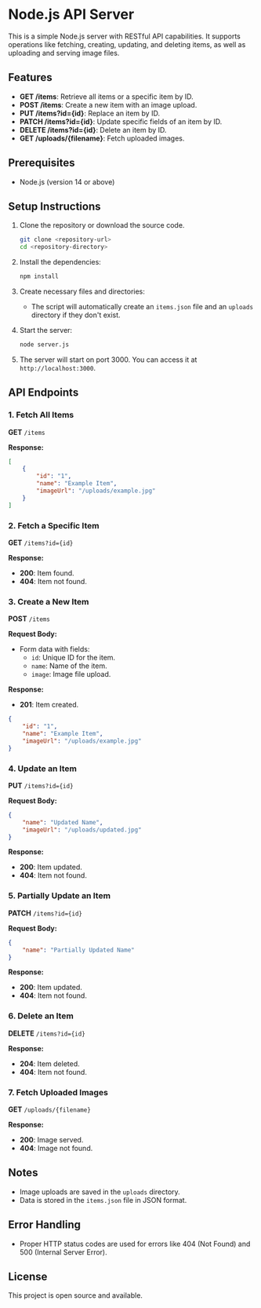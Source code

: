 
# Node.js API Server

This is a simple Node.js server with RESTful API capabilities. It supports operations like fetching, creating, updating, and deleting items, as well as uploading and serving image files.

## Features
- **GET /items**: Retrieve all items or a specific item by ID.
- **POST /items**: Create a new item with an image upload.
- **PUT /items?id={id}**: Replace an item by ID.
- **PATCH /items?id={id}**: Update specific fields of an item by ID.
- **DELETE /items?id={id}**: Delete an item by ID.
- **GET /uploads/{filename}**: Fetch uploaded images.

## Prerequisites
- Node.js (version 14 or above)

## Setup Instructions

1. Clone the repository or download the source code.
    ```bash
    git clone <repository-url>
    cd <repository-directory>
    ```

2. Install the dependencies:
    ```bash
    npm install
    ```

3. Create necessary files and directories:
    - The script will automatically create an `items.json` file and an `uploads` directory if they don't exist.

4. Start the server:
    ```bash
    node server.js
    ```

5. The server will start on port 3000. You can access it at `http://localhost:3000`.

## API Endpoints

### 1. Fetch All Items
**GET** `/items`

**Response:**
```json
[
    {
        "id": "1",
        "name": "Example Item",
        "imageUrl": "/uploads/example.jpg"
    }
]
```

### 2. Fetch a Specific Item
**GET** `/items?id={id}`

**Response:**
- **200**: Item found.
- **404**: Item not found.

### 3. Create a New Item
**POST** `/items`

**Request Body:**
- Form data with fields:
  - `id`: Unique ID for the item.
  - `name`: Name of the item.
  - `image`: Image file upload.

**Response:**
- **201**: Item created.
```json
{
    "id": "1",
    "name": "Example Item",
    "imageUrl": "/uploads/example.jpg"
}
```

### 4. Update an Item
**PUT** `/items?id={id}`

**Request Body:**
```json
{
    "name": "Updated Name",
    "imageUrl": "/uploads/updated.jpg"
}
```

**Response:**
- **200**: Item updated.
- **404**: Item not found.

### 5. Partially Update an Item
**PATCH** `/items?id={id}`

**Request Body:**
```json
{
    "name": "Partially Updated Name"
}
```

**Response:**
- **200**: Item updated.
- **404**: Item not found.

### 6. Delete an Item
**DELETE** `/items?id={id}`

**Response:**
- **204**: Item deleted.
- **404**: Item not found.

### 7. Fetch Uploaded Images
**GET** `/uploads/{filename}`

**Response:**
- **200**: Image served.
- **404**: Image not found.

## Notes
- Image uploads are saved in the `uploads` directory.
- Data is stored in the `items.json` file in JSON format.

## Error Handling
- Proper HTTP status codes are used for errors like 404 (Not Found) and 500 (Internal Server Error).

## License
This project is open source and available.
